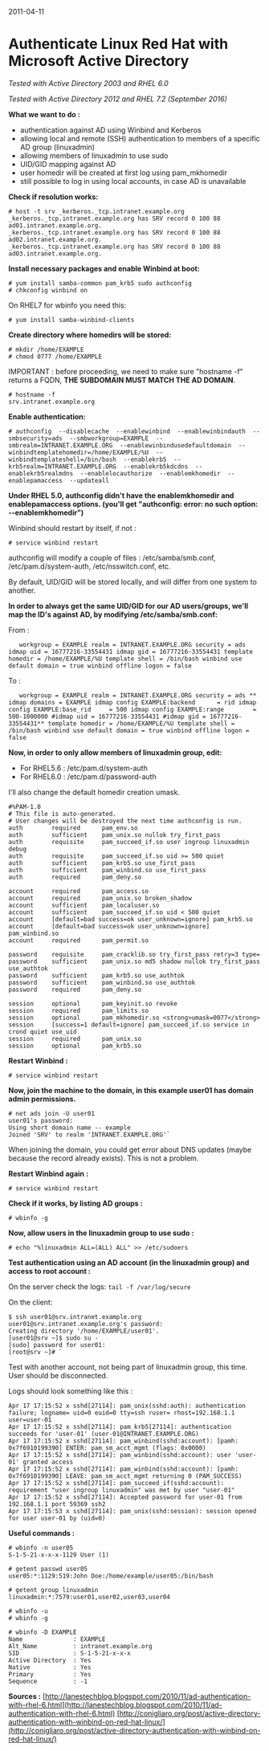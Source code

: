2011-04-11

# Authenticate Linux Red Hat with Microsoft Active Directory

_Tested with Active Directory 2003 and RHEL 6.0_

_Tested with Active Directory 2012 and RHEL 7.2 (September 2016)_

**What we want to do :**

- authentication against AD using Winbind and Kerberos
- allowing local and remote (SSH) authentication to members of a specific AD group (linuxadmin)
- allowing members of linuxadmin to use sudo
- UID/GID mapping against AD
- user homedir will be created at first log using pam_mkhomedir
- still possible to log in using local accounts, in case AD is unavailable

**Check if resolution works:**

    # host -t srv _kerberos._tcp.intranet.example.org
    _kerberos._tcp.intranet.example.org has SRV record 0 100 88 ad01.intranet.example.org.
    _kerberos._tcp.intranet.example.org has SRV record 0 100 88 ad02.intranet.example.org.
    _kerberos._tcp.intranet.example.org has SRV record 0 100 88 ad03.intranet.example.org.

**Install necessary packages and enable Winbind at boot:**

    # yum install samba-common pam_krb5 sudo authconfig
    # chkconfig winbind on

On RHEL7 for wbinfo you need this:

	# yum install samba-winbind-clients

**Create directory where homedirs will be stored:**

    # mkdir /home/EXAMPLE
    # chmod 0777 /home/EXAMPLE

IMPORTANT : before proceeding, we need to make sure "hostname -f" returns a FQDN, **THE SUBDOMAIN MUST MATCH THE AD DOMAIN**.

	# hostname -f
	srv.intranet.example.org

**Enable authentication:**

`# authconfig 
  --disablecache 
  --enablewinbind 
  --enablewinbindauth 
  --smbsecurity=ads 
  --smbworkgroup=EXAMPLE 
  --smbrealm=INTRANET.EXAMPLE.ORG 
  --enablewinbindusedefaultdomain 
  --winbindtemplatehomedir=/home/EXAMPLE/%U 
  --winbindtemplateshell=/bin/bash 
  --enablekrb5 
  --krb5realm=INTRANET.EXAMPLE.ORG 
  --enablekrb5kdcdns 
  --enablekrb5realmdns 
  --enablelocauthorize 
  --enablemkhomedir 
  --enablepamaccess 
  --updateall`

**Under RHEL 5.0, authconfig didn't have the enablemkhomedir and enablepamaccess options. (you'll get "authconfig: error: no such option: --enablemkhomedir")**

Winbind should restart by itself, if not :

`# service winbind restart`

authconfig will modify a couple of files : /etc/samba/smb.conf, /etc/pam.d/system-auth, /etc/nsswitch.conf, etc.

By default, UID/GID will be stored locally, and will differ from one system to another.

**In order to always get the same UID/GID for our AD users/groups, we'll map the ID's against AD, by modifying /etc/samba/smb.conf:**

From :

`   workgroup = EXAMPLE
   realm = INTRANET.EXAMPLE.ORG
   security = ads
   idmap uid = 16777216-33554431
   idmap gid = 16777216-33554431
   template homedir = /home/EXAMPLE/%U
   template shell = /bin/bash
   winbind use default domain = true
   winbind offline logon = false`

To :

`   workgroup = EXAMPLE
   realm = INTRANET.EXAMPLE.ORG
   security = ads
**   idmap domains = EXAMPLE
   idmap config EXAMPLE:backend      = rid
   idmap config EXAMPLE:base_rid     = 500
   idmap config EXAMPLE:range        = 500-1000000
   #idmap uid = 16777216-33554431
   #idmap gid = 16777216-33554431**
   template homedir = /home/EXAMPLE/%U
   template shell = /bin/bash
   winbind use default domain = true
   winbind offline logon = false`

**Now, in order to only allow members of linuxadmin group, edit:**

- For RHEL5.6 : /etc/pam.d/system-auth  
- For RHEL6.0 : /etc/pam.d/password-auth

I'll also change the default homedir creation umask.


    
    #%PAM-1.0
    # This file is auto-generated.
    # User changes will be destroyed the next time authconfig is run.
    auth        required      pam_env.so
    auth        sufficient    pam_unix.so nullok try_first_pass
    auth        requisite     pam_succeed_if.so user ingroup linuxadmin debug
    auth        requisite     pam_succeed_if.so uid >= 500 quiet
    auth        sufficient    pam_krb5.so use_first_pass
    auth        sufficient    pam_winbind.so use_first_pass
    auth        required      pam_deny.so
    
    account     required      pam_access.so
    account     required      pam_unix.so broken_shadow
    account     sufficient    pam_localuser.so
    account     sufficient    pam_succeed_if.so uid < 500 quiet
    account     [default=bad success=ok user_unknown=ignore] pam_krb5.so
    account     [default=bad success=ok user_unknown=ignore] pam_winbind.so
    account     required      pam_permit.so
    
    password    requisite     pam_cracklib.so try_first_pass retry=3 type=
    password    sufficient    pam_unix.so md5 shadow nullok try_first_pass use_authtok
    password    sufficient    pam_krb5.so use_authtok
    password    sufficient    pam_winbind.so use_authtok
    password    required      pam_deny.so
    
    session     optional      pam_keyinit.so revoke
    session     required      pam_limits.so
    session     optional      pam_mkhomedir.so <strong>umask=0077</strong>
    session     [success=1 default=ignore] pam_succeed_if.so service in crond quiet use_uid
    session     required      pam_unix.so
    session     optional      pam_krb5.so



**Restart Winbind :**

    # service winbind restart 

**Now, join the machine to the domain, in this example user01 has domain admin permissions.**

    # net ads join -U user01
    user01's password:
    Using short domain name -- example
    Joined 'SRV' to realm 'INTRANET.EXAMPLE.ORG'`

When joining the domain, you could get error about DNS updates (maybe because the record already exists). This is not a problem.

**Restart Winbind again :**

    # service winbind restart

**Check if it works, by listing AD groups :**

    # wbinfo -g

**Now, allow users in the linuxadmin group to use sudo :**

    # echo "%linuxadmin ALL=(ALL) ALL" >> /etc/sudoers

**Test authentication using an AD account (in the linuxadmin group) and access to root account :**

On the server check the logs: 
`tail -f /var/log/secure`

On the client:

    $ ssh user01@srv.intranet.example.org
	user01@srv.intranet.example.org's password: 
	Creating directory '/home/EXAMPLE/user01'.
	[user01@srv ~]$ sudo su -
	[sudo] password for user01: 
	[root@srv ~]# `

Test with another account, not being part of linuxadmin group, this time. User should be disconnected.


Logs should look something like this :

    
    Apr 17 17:15:52 x sshd[27114]: pam_unix(sshd:auth): authentication failure; logname= uid=0 euid=0 tty=ssh ruser= rhost=192.168.1.1  user=user-01
    Apr 17 17:15:52 x sshd[27114]: pam_krb5[27114]: authentication succeeds for 'user-01' (user-01@INTRANET.EXAMPLE.ORG)
    Apr 17 17:15:52 x sshd[27114]: pam_winbind(sshd:account): [pamh: 0x7f6910199390] ENTER: pam_sm_acct_mgmt (flags: 0x0000)
    Apr 17 17:15:52 x sshd[27114]: pam_winbind(sshd:account): user 'user-01' granted access
    Apr 17 17:15:52 x sshd[27114]: pam_winbind(sshd:account): [pamh: 0x7f6910199390] LEAVE: pam_sm_acct_mgmt returning 0 (PAM_SUCCESS)
    Apr 17 17:15:52 x sshd[27114]: pam_succeed_if(sshd:account): requirement "user ingroup linuxadmin" was met by user "user-01"
    Apr 17 17:15:52 x sshd[27114]: Accepted password for user-01 from 192.168.1.1 port 59369 ssh2
    Apr 17 17:15:53 x sshd[27114]: pam_unix(sshd:session): session opened for user user-01 by (uid=0)





**Useful commands :**


    
    # wbinfo -n user05
    S-1-5-21-x-x-x-1129 User (1)
    
    # getent passwd user05
    user05:*:1129:519:John Doe:/home/example/user05:/bin/bash
    
    # getent group linuxadmin
    linuxadmin:*:7579:user01,user02,user03,user04
    
    # wbinfo -u
    # wbinfo -g
    
    # wbinfo -D EXAMPLE
    Name              : EXAMPLE
    Alt_Name          : intranet.example.org
    SID               : S-1-5-21-x-x-x
    Active Directory  : Yes
    Native            : Yes
    Primary           : Yes
    Sequence          : -1



**Sources :**
[http://lanestechblog.blogspot.com/2010/11/ad-authentication-with-rhel-6.html](http://lanestechblog.blogspot.com/2010/11/ad-authentication-with-rhel-6.html)
[http://conigliaro.org/post/active-directory-authentication-with-winbind-on-red-hat-linux/](http://conigliaro.org/post/active-directory-authentication-with-winbind-on-red-hat-linux/)

